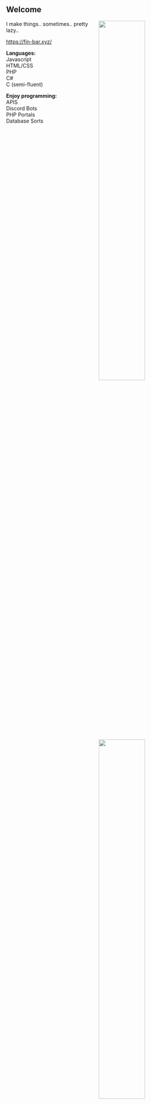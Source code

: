## Welcome

<img width="50%" align="right" src="https://github-readme-stats.vercel.app/api?username=OneAndonlyFinbar&theme=dark">
<img width="50%" align="right" src="https://github-readme-stats.vercel.app/api/top-langs/?username=OneAndonlyFinbar&theme=dark&layout=compact">

I make things.. sometimes.. pretty lazy..

https://fin-bar.xyz/

**Languages:** <br>
Javascript <br>
HTML/CSS <br>
PHP <br>
C# <br>
C (semi-fluent) <br>

**Enjoy programming:** <br>
APIS <br>
Discord Bots <br>
PHP Portals <br>
Database Sorts
